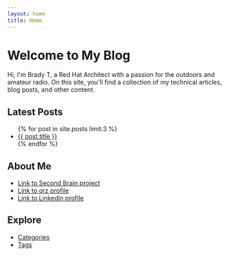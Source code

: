 ```yaml
---
layout: home
title: Home
---
```


# Welcome to My Blog

Hi, I'm Brady T, a Red Hat Architect with a passion for the outdoors and amateur radio. On this site, you'll find a collection of my technical articles, blog posts, and other content.

## Latest Posts

<ul>
  {% for post in site.posts limit:3 %}
    <li>
      <a href="{{ post.url }}">{{ post.title }}</a>
    </li>
  {% endfor %}
</ul>

## About Me

- [Link to Second Brain project](https://r3dact3d.github.io/brain-dump/)
- [Link to qrz profile](https://www.qrz.com/db/W5AWW)
- [Link to Linkedin profile](https://www.linkedin.com/in/brady-thompson-redactedtech/)

## Explore

- [Categories](/categories/)
- [Tags](/tags/)
